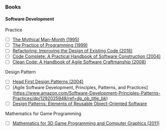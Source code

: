 ### Books  
#### Software Development  
Practice
- [ ] [The Mythical Man-Month (1995)](https://www.amazon.com/Mythical-Man-Month-Software-Engineering-Anniversary/dp/0201835959/ref=asc_df_0201835959/?tag=hyprod-20&linkCode=df0&hvadid=312091457223&hvpos=1o1&hvnetw=g&hvrand=1635455933306612017&hvpone=&hvptwo=&hvqmt=&hvdev=c&hvdvcmdl=&hvlocint=&hvlocphy=9007779&hvtargid=pla-434012227386&psc=1&tag=&ref=&adgrpid=62820903995&hvpone=&hvptwo=&hvadid=312091457223&hvpos=1o1&hvnetw=g&hvrand=1635455933306612017&hvqmt=&hvdev=c&hvdvcmdl=&hvlocint=&hvlocphy=9007779&hvtargid=pla-434012227386)
- [ ] [The Practice of Programming (1999)](https://www.amazon.com/Practice-Programming-Addison-Wesley-Professional-Computing/dp/020161586X)
- [ ] [Refactoring: Improving the Design of Existing Code (2018)](https://www.amazon.com/Refactoring-Improving-Existing-Addison-Wesley-Signature/dp/0134757599/ref=dp_ob_title_bk)
- [ ] [Code Complete: A Practical Handbook of Software Construction (2004)](https://www.amazon.com/Code-Complete-Practical-Handbook-Construction/dp/0735619670/ref=sr_1_2?s=books&ie=UTF8&qid=1546954390&sr=1-2&keywords=code+complete+2)
- [ ] [Clean Code: A Handbook of Agile Software Craftmanship (2008)](https://www.amazon.com/Clean-Code-Handbook-Software-Craftsmanship/dp/0132350882/ref=sr_1_3?s=books&ie=UTF8&qid=1546954572&sr=1-3&keywords=clean+code)  
  
Design Pattern
- [ ] [Head First Design Patterns (2004)](https://www.amazon.com/Head-First-Design-Patterns-Brain-Friendly/dp/0596007124/ref=sr_1_1?s=books&ie=UTF8&qid=1546954880&sr=1-1&keywords=head+first+design+patterns) 
- [ ] [Agile Software Development, Principles, Patterns, and Practices] (https://www.amazon.com/Software-Development-Principles-Patterns-Practices/dp/1292025948/ref=dp_ob_title_bk)
- [ ] [Design Patterns: Elements of Reusable Object-Oriented Software](https://www.amazon.com/Design-Patterns-Elements-Reusable-Object-Oriented/dp/0201633612/ref=sr_1_4?s=books&ie=UTF8&qid=1546955310&sr=1-4&keywords=design+patterns)  
  
Mathematics for Game Programming
- [ ] [Mathematics for 3D Game Programming and Computer Graphics (2011)](https://www.amazon.com/Mathematics-Programming-Computer-Graphics-Third/dp/1435458869/ref=sr_1_2?s=books&ie=UTF8&qid=1546955431&sr=1-2&keywords=mathematics+for+3d+game+programming+and+computer+graphics)
